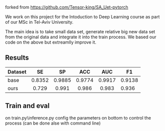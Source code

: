 forked from https://github.com/Tensor-king/SA_Uet-pytorch

We work on this project for the Intoduction to Deep Learning course as part of our MSc in Tel-Aviv University.

The main idea is to take small data set, generate relative big new data set from the original data and integrate it into the train process.
We based our code on the above but extreamlly improve it.

## Results

| Dataset  |   SE   |   SP   |  ACC   |  AUC   | F1     |
|----------|:------:|:------:|:------:|:------:|--------|
| base     | 0.8352 | 0.9885 | 0.9774 | 0.9917 | 0.9138 |
| ours     | 0.729  | 0.991  | 0.986  | 0.983  | 0.936  |


## Train and eval

on train.py\inference.py config the parameters on bottom to control the process (can be done alse with command line)

